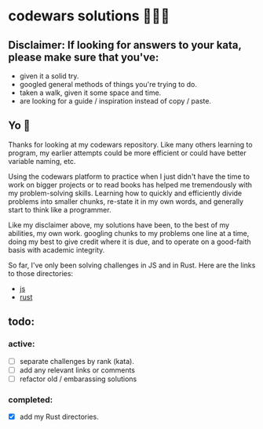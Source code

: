 # codewars solutions 🧙🏼‍♂️
## Disclaimer: If looking for answers to your kata, please make sure that you've:
* given it a solid try.
* googled general methods of things you're trying to do.
* taken a walk, given it some space and time. 
* are looking for a guide / inspiration instead of copy / paste.

## Yo 🕺

Thanks for looking at my codewars repository. Like many others learning to program, my earlier attempts could be more efficient or could have better variable naming, etc. 

Using the codewars platform to practice when I just didn't have the time to work on bigger projects or to read books has helped me tremendously with my problem-solving skills. Learning how to quickly and efficiently divide problems into smaller chunks, re-state it in my own words, and generally start to think like a programmer.

Like my disclaimer above, my solutions have been, to the best of my abilities, my own work. googling chunks to my problems one line at a time, doing my best to give credit where it is due, and to operate on a good-faith basis with academic integrity.

So far, I've only been solving challenges in JS and in Rust.
Here are the links to those directories:

* [js]
* [rust]

## todo:
### active:
- [ ] separate challenges by rank (kata).
- [ ] add any relevant links or comments 
- [ ] refactor old / embarassing solutions
### completed: 
- [x] add my Rust directories.


[js]: https://github.com/alecmoschetti/codewars/tree/main/js
[rust]: https://github.com/alecmoschetti/codewars/tree/main/rust
